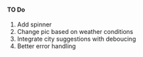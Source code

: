 #### TO Do

1. Add spinner
2. Change pic based on weather conditions
3. Integrate city suggestions with deboucing
4. Better error handling